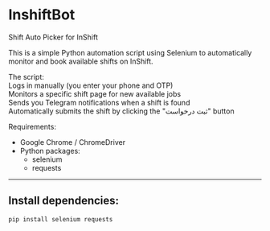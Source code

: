 # InshiftBot
Shift Auto Picker for InShift  

This is a simple Python automation script using Selenium to automatically monitor and book available shifts on InShift.

The script:  
 Logs in manually (you enter your phone and OTP)  
 Monitors a specific shift page for new available jobs  
 Sends you Telegram notifications when a shift is found  
 Automatically submits the shift by clicking the "ثبت درخواست" button  



 Requirements:

- Google Chrome / ChromeDriver  
- Python packages:  
  - selenium  
  - requests  

---

## Install dependencies:

```bash
pip install selenium requests
